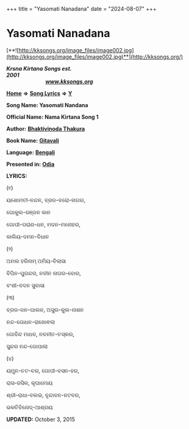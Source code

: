 +++
title = "Yasomati Nanadana"
date = "2024-08-07"
+++

# Yasomati Nanadana
[**![http://kksongs.org/image_files/image002.jpg](http://kksongs.org/image_files/image002.jpg)**](http://kksongs.org/)

**_Krsna Kirtana Songs est. 2001_**                                                                                                                                                 **_www.kksongs.org_**

[**Home**](http://kksongs.org/) **⇒** [**Song Lyrics**](http://kksongs.org/lyrics.html) **⇒** [**Y**](http://kksongs.org/songs/song_y.html)

**Song Name: Yasomati Nandana**

**Official Name: Nama Kirtana Song 1**

**Author:** [**Bhaktivinoda Thakura**](http://kksongs.org/authors/list/bhaktivinoda.html)

**Book Name:** [**Gitavali**](http://kksongs.org/authors/literature/gitavali.html)

**Language:** [**Bengali**](http://kksongs.org/language/list/bengali.html)

**Presented in:** [**Odia**](http://kksongs.org/unicode/odia.html)

**LYRICS:**

(୧)

ୟଶୋମତୀ\-ନନ୍ଦନ, ବ୍ରଜ\-ବରୋ\-ନାଗର,

ଗୋକୁଲ\-ରଞ୍ଜନ କାନ

ଗୋପୀ\-ପରାଣ\-ଧନ, ମଦନ\-ମନୋହର,

କାଲିୟ\-ଦମନ\-ବିଧାନ

(୨)

ଅମଲ ହରିନାମ୍ ଅମିୟ\-ବିଲାସା

ବିପିନ\-ପୁରନ୍ଦର, ନବୀନ ନାଗର\-ବୋର,

ବଂଶୀ\-ବଦନ ସୁବାସା

(୩)

ବ୍ରଜ\-ଜନ\-ପାଲନ, ଅସୁର\-କୁଲ\-ନାଶନ

ନନ୍ଦ\-ଗୋଧନ\-ରାଖୋଵଲା

ଗୋବିନ୍ଦ ମାଧବ, ନବନୀତ\-ତସ୍କର,

ସୁନ୍ଦର ନନ୍ଦ\-ଗୋପାଲା

(୪)

ୟମୁନ\-ତଟ\-ଚର, ଗୋପୀ\-ବସନ\-ହର,

ରାସ\-ରସିକ, କୃପାମୋୟ

ଶ୍ରୀ\-ରାଧା\-ବଲଭ, ବୃନ୍ଦାବନ\-ନଟବର,

ଭକତିବିନୋଦ୍\-ଆଶ୍ରୟ

**UPDATED:** October 3, 2015